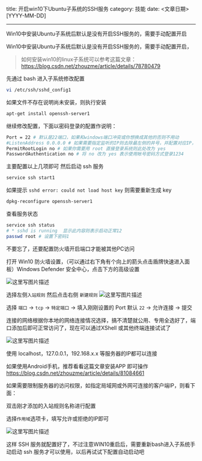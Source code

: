 title: 开启win10下Ubuntu子系统的SSH服务
category: 技能
date: <文章日期> [YYYY-MM-DD]

---

Win10中安装Ubuntu子系统后默认是没有开启SSH服务的，需要手动配置开启

<!--more-->

Win10中安装Ubuntu子系统后默认是没有开启SSH服务的，需要手动配置开启，

> 如何安装win10的linux子系统可以参考这篇文章：https://blog.csdn.net/zhouzme/article/details/78780479

先通过 bash 进入子系统修改配置

```bash
vi /etc/ssh/sshd_config1
```

如果文件不存在说明尚未安装，则执行安装

```bash
apt-get install openssh-server1
```

继续修改配置，下面以密码登录的配置作说明：

```bash
Port = 22 # 默认是22端口，如果和windows端口冲突或你想换成其他的否则不用动
#ListenAddress 0.0.0.0 # 如果需要指定监听的IP则去除最左侧的井号，并配置对应IP，默认即监听PC所有IP
PermitRootLogin no # 如果你需要用 root 直接登录系统则此处改为 yes
PasswordAuthentication no # 将 no 改为 yes 表示使用帐号密码方式登录1234
```

主要配置以上几项即可
然后启动 ssh 服务

```bash
service ssh start1
```

如果提示 `sshd error: could not load host key` 则需要重新生成 key

```bash
dpkg-reconfigure openssh-server1
```

查看服务状态

```bash
service ssh status
# * sshd is running  显示此内容则表示启动正常12
passwd root # 设置下密码1
```

不要忘了，还要配置防火墙开启端口才能被其他PC访问

打开 Win10 防火墙设置，（可以通过右下角有个向上的箭头点击盾牌快速进入面板）Windows Defender 安全中心，点击下方的高级设置

![这里写图片描述](/images/assets/70-20200730114753599.png)

选择左侧`入站规则` 然后点击右侧 `新建规则`
![这里写图片描述](/images/assets/70-20200730114753431.png)

选择 `端口` -> `tcp` -> `特定端口` -> 填入刚刚设置的 Port 默认 `22` -> 允许连接 -> 提交

连接的网络根据你本地的网络连接情况选择，搞不清楚就公用、专用全选好了，端口添加后即可正常访问了，现在可以通过XShell 或其他终端连接试试了

![这里写图片描述](/images/assets/70-20200730114753445.png)

使用 localhost，127.0.0.1，192.168.x.x 等服务器的IP都可以连接

如果使用Android手机，推荐看看这篇文章安装APP 即可操作 https://blog.csdn.net/zhouzme/article/details/81084661

如果需要限制服务器的访问权限，如指定局域网或外网可连接的客户端IP，则看下面：

双击刚才添加的入站规则名称进行配置

选择`作用域`选项卡，填写允许或拒绝的IP即可

![这里写图片描述](/images/assets/70.png)

这样 SSH 服务就配置好了，不过注意WIN10重启后，需要重新bash进入子系统手动启动 ssh 服务才可以使用，以后再试试下配置自动启动吧